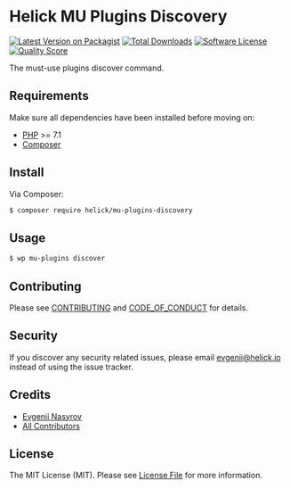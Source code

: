 # Helick MU Plugins Discovery

[![Latest Version on Packagist][ico-version]][link-packagist]
[![Total Downloads][ico-downloads]][link-downloads]
[![Software License][ico-license]](LICENSE.md)
[![Quality Score][ico-code-quality]][link-code-quality]

The must-use plugins discover command.

## Requirements

Make sure all dependencies have been installed before moving on:

* [PHP](http://php.net/manual/en/install.php) >= 7.1
* [Composer](https://getcomposer.org/download/)

## Install

Via Composer:

``` bash
$ composer require helick/mu-plugins-discovery
```

## Usage

``` bash
$ wp mu-plugins discover
```

## Contributing

Please see [CONTRIBUTING](CONTRIBUTING.md) and [CODE_OF_CONDUCT](CODE_OF_CONDUCT.md) for details.

## Security

If you discover any security related issues, please email evgenii@helick.io instead of using the issue tracker.

## Credits

- [Evgenii Nasyrov][link-author]
- [All Contributors][link-contributors]

## License

The MIT License (MIT). Please see [License File](LICENSE.md) for more information.

[ico-version]: https://img.shields.io/packagist/v/helick/mu-plugins-discovery.svg?style=flat-square
[ico-license]: https://img.shields.io/badge/license-MIT-brightgreen.svg?style=flat-square
[ico-code-quality]: https://img.shields.io/scrutinizer/g/helick/mu-plugins-discovery.svg?style=flat-square
[ico-downloads]: https://img.shields.io/packagist/dt/helick/mu-plugins-discovery.svg?style=flat-square

[link-packagist]: https://packagist.org/packages/helick/mu-plugins-discovery
[link-code-quality]: https://scrutinizer-ci.com/g/helick/mu-plugins-discovery
[link-downloads]: https://packagist.org/packages/helick/mu-plugins-discovery
[link-author]: https://github.com/nasyrov
[link-contributors]: ../../contributors
